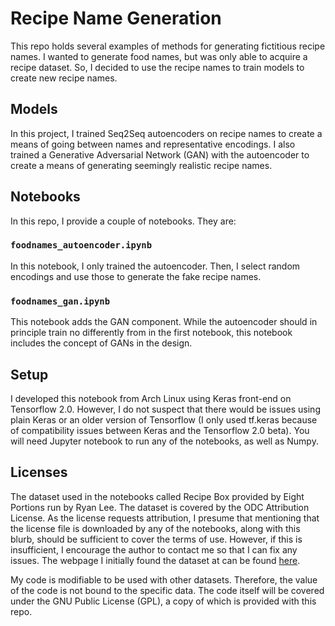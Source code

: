 
# Recipe Name Generation

This repo holds several examples of methods for generating fictitious
recipe names. I wanted to generate food names, but was only able to
acquire a recipe dataset. So, I decided to use the recipe names to
train models to create new recipe names.

## Models

In this project, I trained Seq2Seq autoencoders on recipe names to create
a means of going between names and representative encodings. I also trained
a Generative Adversarial Network (GAN) with the autoencoder to create a
means of generating seemingly realistic recipe names.

## Notebooks

In this repo, I provide a couple of notebooks. They are:

### `foodnames_autoencoder.ipynb`

In this notebook, I only trained the autoencoder. Then, I select random
encodings and use those to generate the fake recipe names.

### `foodnames_gan.ipynb`

This notebook adds the GAN component. While the autoencoder should in
principle train no differently from in the first notebook, this
notebook includes the concept of GANs in the design.

## Setup

I developed this notebook from Arch Linux using Keras front-end on
Tensorflow 2.0. However, I do not suspect that there would be issues
using plain Keras or an older version of Tensorflow (I only used tf.keras
because of compatibility issues between Keras and the Tensorflow 2.0 beta).
You will need Jupyter notebook to run any of the notebooks, as well as Numpy.

## Licenses

The dataset used in the notebooks called Recipe Box provided by Eight Portions
run by Ryan Lee. The dataset is covered by the ODC Attribution License. As the
license requests attribution, I presume that mentioning that the license file
is downloaded by any of the notebooks, along with this blurb, should be
sufficient to cover the terms of use. However, if this is insufficient, I
encourage the author to contact me so that I can fix any issues. The webpage
I initially found the dataset at can be found [here](https://eightportions.com/datasets/Recipes/).

My code is modifiable to be used with other datasets. Therefore, the value of
the code is not bound to the specific data. The code itself will be covered
under the GNU Public License (GPL), a copy of which is provided with this repo.

